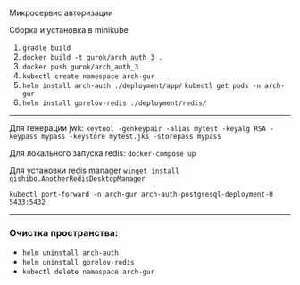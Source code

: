 Микросервис авторизации

Сборка и установка в minikube
1) `gradle build`
2) `docker build -t gurok/arch_auth_3 .`
3) `docker push gurok/arch_auth_3`
4) `kubectl create namespace arch-gur`
5) `helm install arch-auth ./deployment/app/`
   `kubectl get pods -n arch-gur`
6) `helm install gorelov-redis ./deployment/redis/`

---

Для генерации jwk:
`keytool -genkeypair -alias mytest -keyalg RSA -keypass mypass -keystore mytest.jks -storepass mypass`

Для локального запуска redis: `docker-compose up`

Для установки redis manager
`winget install qishibo.AnotherRedisDesktopManager`

`kubectl port-forward -n arch-gur arch-auth-postgresql-deployment-0 5433:5432`

---
### Очистка пространства:

- `helm uninstall arch-auth`
- `helm uninstall gorelov-redis`
- `kubectl delete namespace arch-gur`
